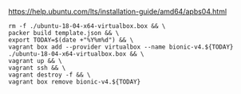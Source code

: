 https://help.ubuntu.com/lts/installation-guide/amd64/apbs04.html

```shell
rm -f ./ubuntu-18-04-x64-virtualbox.box && \
packer build template.json && \
export TODAY=$(date +"%Y%m%d") && \
vagrant box add --provider virtualbox --name bionic-v4.${TODAY} ./ubuntu-18-04-x64-virtualbox.box && \
vagrant up && \
vagrant ssh && \
vagrant destroy -f && \
vagrant box remove bionic-v4.${TODAY}
```
